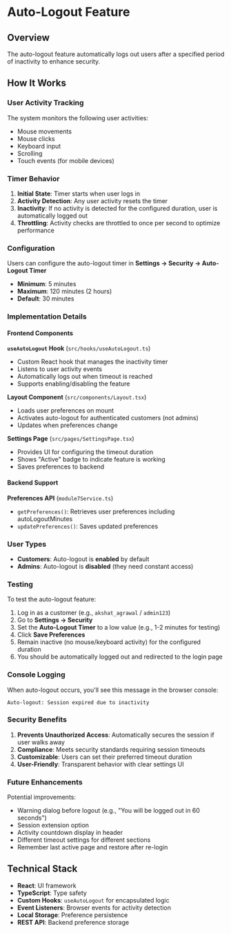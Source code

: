 # Auto-Logout Feature

## Overview
The auto-logout feature automatically logs out users after a specified period of inactivity to enhance security.

## How It Works

### User Activity Tracking
The system monitors the following user activities:
- Mouse movements
- Mouse clicks
- Keyboard input
- Scrolling
- Touch events (for mobile devices)

### Timer Behavior
1. **Initial State**: Timer starts when user logs in
2. **Activity Detection**: Any user activity resets the timer
3. **Inactivity**: If no activity is detected for the configured duration, user is automatically logged out
4. **Throttling**: Activity checks are throttled to once per second to optimize performance

### Configuration
Users can configure the auto-logout timer in **Settings → Security → Auto-Logout Timer**
- **Minimum**: 5 minutes
- **Maximum**: 120 minutes (2 hours)
- **Default**: 30 minutes

### Implementation Details

#### Frontend Components

**`useAutoLogout` Hook** (`src/hooks/useAutoLogout.ts`)
- Custom React hook that manages the inactivity timer
- Listens to user activity events
- Automatically logs out when timeout is reached
- Supports enabling/disabling the feature

**Layout Component** (`src/components/Layout.tsx`)
- Loads user preferences on mount
- Activates auto-logout for authenticated customers (not admins)
- Updates when preferences change

**Settings Page** (`src/pages/SettingsPage.tsx`)
- Provides UI for configuring the timeout duration
- Shows "Active" badge to indicate feature is working
- Saves preferences to backend

#### Backend Support

**Preferences API** (`module7Service.ts`)
- `getPreferences()`: Retrieves user preferences including autoLogoutMinutes
- `updatePreferences()`: Saves updated preferences

### User Types

- **Customers**: Auto-logout is **enabled** by default
- **Admins**: Auto-logout is **disabled** (they need constant access)

### Testing

To test the auto-logout feature:

1. Log in as a customer (e.g., `akshat_agrawal` / `admin123`)
2. Go to **Settings → Security**
3. Set the **Auto-Logout Timer** to a low value (e.g., 1-2 minutes for testing)
4. Click **Save Preferences**
5. Remain inactive (no mouse/keyboard activity) for the configured duration
6. You should be automatically logged out and redirected to the login page

### Console Logging

When auto-logout occurs, you'll see this message in the browser console:
```
Auto-logout: Session expired due to inactivity
```

### Security Benefits

1. **Prevents Unauthorized Access**: Automatically secures the session if user walks away
2. **Compliance**: Meets security standards requiring session timeouts
3. **Customizable**: Users can set their preferred timeout duration
4. **User-Friendly**: Transparent behavior with clear settings UI

### Future Enhancements

Potential improvements:
- Warning dialog before logout (e.g., "You will be logged out in 60 seconds")
- Session extension option
- Activity countdown display in header
- Different timeout settings for different sections
- Remember last active page and restore after re-login

## Technical Stack

- **React**: UI framework
- **TypeScript**: Type safety
- **Custom Hooks**: `useAutoLogout` for encapsulated logic
- **Event Listeners**: Browser events for activity detection
- **Local Storage**: Preference persistence
- **REST API**: Backend preference storage
